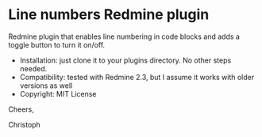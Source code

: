 Line numbers Redmine plugin
===========================

Redmine plugin that enables line numbering in code blocks and adds a toggle button to turn it on/off.

- Installation: just clone it to your plugins directory. No other steps needed.
- Compatibility: tested with Redmine 2.3, but I assume it works with older versions as well
- Copyright: MIT License

Cheers,

  Christoph
